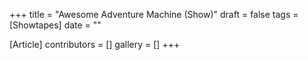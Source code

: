+++
title = "Awesome Adventure Machine (Show)"
draft = false
tags = [Showtapes]
date = ""

[Article]
contributors = []
gallery = []
+++